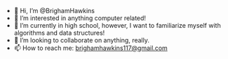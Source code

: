 - 👋 Hi, I’m @BrighamHawkins
- 👀 I’m interested in anything computer related!
- 🌱 I’m currently in high school, however, I want to familiarize myself with algorithms and data structures!
- 💞️ I’m looking to collaborate on anything, really.
- 📫 How to reach me: brighamhawkins117@gmail.com

<!---
BrighamHawkins/BrighamHawkins is a ✨ special ✨ repository because its `README.md` (this file) appears on your GitHub profile.
You can click the Preview link to take a look at your changes.
--->
